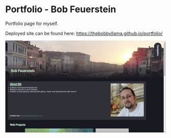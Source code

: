 # Portfolio - Bob Feuerstein
Portfolio page for myself.

Deployed site can be found here:
https://thebobbyllama.github.io/portfolio/

![Project Screenshot](/snapshot.jpg?raw=true)